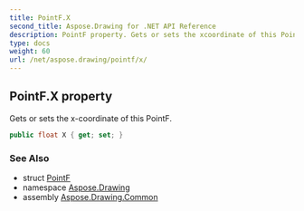 ```yaml
---
title: PointF.X
second_title: Aspose.Drawing for .NET API Reference
description: PointF property. Gets or sets the xcoordinate of this PointF
type: docs
weight: 60
url: /net/aspose.drawing/pointf/x/
---
```

## PointF.X property

Gets or sets the x-coordinate of this PointF.

```csharp
public float X { get; set; }
```

### See Also

* struct [PointF](../)
* namespace [Aspose.Drawing](../../pointf/)
* assembly [Aspose.Drawing.Common](../../../)


